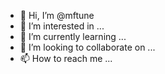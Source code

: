 - 👋 Hi, I’m @mftune
- 👀 I’m interested in ...
- 🌱 I’m currently learning ...
- 💞️ I’m looking to collaborate on ...
- 📫 How to reach me ...

<!---
mftune/mftune is a ✨ special ✨ repository because its `README.md` (this file) appears on your GitHub profile.
You can click the Preview link to take a look at your changes.
--->
